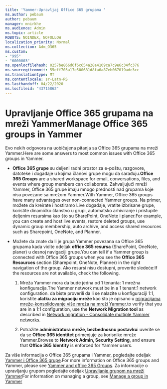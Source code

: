 ```yaml
---
title: 'Yammer-Upravljaj Office 365 grupama '
ms.author: pebaum
author: pebaum
manager: mnirkhe
ms.audience: Admin
ms.topic: article
ROBOTS: NOINDEX, NOFOLLOW
localization_priority: Normal
ms.collection: Adm_O365
ms.custom:
- "995"
- "6000003"
ms.openlocfilehash: 0257be866d6f6c654a28a4109ca7c9e6c34fc376
ms.sourcegitcommit: 55eff703a17e500681d8fa6a87eb067019ade3cc
ms.translationtype: MT
ms.contentlocale: sr-Latn-RS
ms.lasthandoff: 04/22/2020
ms.locfileid: "43715862"
---
```

# <a name="manage-office-365-groups-in-yammer"></a><span data-ttu-id="5cb6c-102">Upravljanje Office 365 grupama na mreži Yammer</span><span class="sxs-lookup"><span data-stu-id="5cb6c-102">Manage Office 365 groups in Yammer</span></span>

<span data-ttu-id="5cb6c-103">Evo nekih odgovora na uobičajena pitanja sa Office 365 grupama na mreži Yammer.</span><span class="sxs-lookup"><span data-stu-id="5cb6c-103">Here are some answers to most common issues with Office 365 groups in Yammer.</span></span>

* <span data-ttu-id="5cb6c-104">**Office 365 grupe** su deljeni radni prostor za e-poštu, razgovore, datoteke i događaje u kojima članovi grupe mogu da sarađuju.</span><span class="sxs-lookup"><span data-stu-id="5cb6c-104">**Office 365 Groups** are a shared workspace for email, conversations, files, and events where group members can collaborate.</span></span> <span data-ttu-id="5cb6c-105">Zahvaljujući mreži Yammer, Office 365 grupe imaju mnogo prednosti nad grupama koje nisu povezane sa mrežom Yammer.</span><span class="sxs-lookup"><span data-stu-id="5cb6c-105">With Yammer, Office 365 groups have many advantages over non-connected Yammer groups.</span></span> <span data-ttu-id="5cb6c-106">Na primer, možete da kreirate i hostiramo Live događaje, vratite izbrisane grupe, koristite dinamičko članstvo u grupi, automatsko arhiviranje i pristupite deljenim resursima kao što su SharePoint, OneNote i planer.</span><span class="sxs-lookup"><span data-stu-id="5cb6c-106">For example, you can create and host live events, restore deleted groups, use dynamic group membership, auto archive, and access shared resources such as Sharepoint, OneNote, and Planner.</span></span>

* <span data-ttu-id="5cb6c-107">Možete da znate da li je grupa Yammer povezana sa Office 365 grupama kada vidite odeljak **office 365 resursa** (SharePoint, OneNote, planer) u desnoj navigaciji grupe.</span><span class="sxs-lookup"><span data-stu-id="5cb6c-107">You can tell if a Yammer group is connected with Office 365 groups when you see the **Office 365 Resources** section (Sharepoint, OneNote, Planner) in the right navigation of the group.</span></span> <span data-ttu-id="5cb6c-108">Ako resursi nisu dostupni, proverite sledeće:</span><span class="sxs-lookup"><span data-stu-id="5cb6c-108">If the resources are not available, check the following.</span></span>

  1. <span data-ttu-id="5cb6c-109">Mreža Yammer mora da bude jedna od 1 tenanta: 1 mrežna konfiguracija.</span><span class="sxs-lookup"><span data-stu-id="5cb6c-109">The Yammer network must be in a 1 tenant:1 network configuration.</span></span> <span data-ttu-id="5cb6c-110">da biste proverili da li se nalazite u konfiguraciji 1:1, koristite **alatku za migraciju mreže** kao što je opisano u [migracijama mreže-konsolidovanje više mreža na mreži Yammer](https://docs.microsoft.com/yammer/configure-your-yammer-network/consolidate-multiple-yammer-networks).</span><span class="sxs-lookup"><span data-stu-id="5cb6c-110">to verify that you are in a 1:1 configuration, use the **Network Migration tool** as described in [Network migration - Consolidate multiple Yammer networks](https://docs.microsoft.com/yammer/configure-your-yammer-network/consolidate-multiple-yammer-networks).</span></span>

  2. <span data-ttu-id="5cb6c-111">Potražite **administratora mreže, bezbednosnu postavku**i uverite se da se **Office 365 identitet** primenjuje za korisnike mreže Yammer.</span><span class="sxs-lookup"><span data-stu-id="5cb6c-111">Browse to **Network Admin, Security Setting**, and ensure that **Office 365 Identity** is enforced for Yammer users.</span></span>

<span data-ttu-id="5cb6c-112">Za više informacija o Office 365 grupama i Yammer, pogledajte odeljak [Yammer i Office 365 grupe](https://docs.microsoft.com/yammer/manage-yammer-groups/yammer-and-office-365-groups).</span><span class="sxs-lookup"><span data-stu-id="5cb6c-112">For more information on Office 365 groups and Yammer, please see [Yammer and office 365 Groups](https://docs.microsoft.com/yammer/manage-yammer-groups/yammer-and-office-365-groups).</span></span> <span data-ttu-id="5cb6c-113">Za informacije o upravljanju grupom pogledajte odeljak [Upravljanje grupom na mreži Yammer](https://support.office.com/article/Manage-a-group-in-Yammer-6e05c6d6-5548-4c88-89cd-e6757a514ef2)</span><span class="sxs-lookup"><span data-stu-id="5cb6c-113">For information on managing a group, see [Manage a group in Yammer](https://support.office.com/article/Manage-a-group-in-Yammer-6e05c6d6-5548-4c88-89cd-e6757a514ef2)</span></span>
